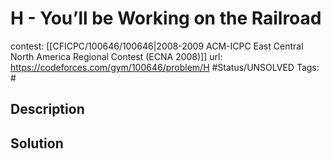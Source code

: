 # H - You’ll be Working on the Railroad

contest: [[CFICPC/100646/100646|2008-2009 ACM-ICPC East Central North America Regional Contest (ECNA 2008)]]
url: https://codeforces.com/gym/100646/problem/H
#Status/UNSOLVED
Tags: #

## Description

## Solution


